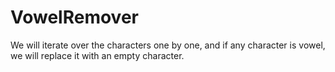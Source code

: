 # VowelRemover
We will iterate over the characters one by one, and if any character is vowel, we will replace it with an empty character. 
